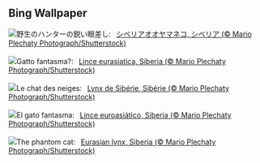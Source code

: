 ## Bing Wallpaper
![](https://www.bing.com/th?id=OHR.SiberianLynx_JA-JP8122329970_UHD.jpg&w=1000)野生のハンターの鋭い眼差し:&nbsp;&ensp;[シベリアオオヤマネコ, シベリア (© Mario Plechaty Photograph/Shutterstock)](https://www.bing.com/th?id=OHR.SiberianLynx_JA-JP8122329970_UHD.jpg)
<br><br/>
![](https://www.bing.com/th?id=OHR.SiberianLynx_IT-IT9885681179_UHD.jpg&w=1000)Gatto fantasma?:&nbsp;&ensp;[Lince eurasiatica, Siberia (© Mario Plechaty Photograph/Shutterstock)](https://www.bing.com/th?id=OHR.SiberianLynx_IT-IT9885681179_UHD.jpg)
<br><br/>
![](https://www.bing.com/th?id=OHR.SiberianLynx_FR-FR2540232502_UHD.jpg&w=1000)Le chat des neiges:&nbsp;&ensp;[Lynx de Sibérie, Sibérie (© Mario Plechaty Photograph/Shutterstock)](https://www.bing.com/th?id=OHR.SiberianLynx_FR-FR2540232502_UHD.jpg)
<br><br/>
![](https://www.bing.com/th?id=OHR.SiberianLynx_ES-ES1284959959_UHD.jpg&w=1000)El gato fantasma:&nbsp;&ensp;[Lince euroasiático, Siberia (© Mario Plechaty Photograph/Shutterstock)](https://www.bing.com/th?id=OHR.SiberianLynx_ES-ES1284959959_UHD.jpg)
<br><br/>
![](https://www.bing.com/th?id=OHR.SiberianLynx_EN-GB8420087403_UHD.jpg&w=1000)The phantom cat:&nbsp;&ensp;[Eurasian lynx, Siberia (© Mario Plechaty Photograph/Shutterstock)](https://www.bing.com/th?id=OHR.SiberianLynx_EN-GB8420087403_UHD.jpg)
<br><br/>
